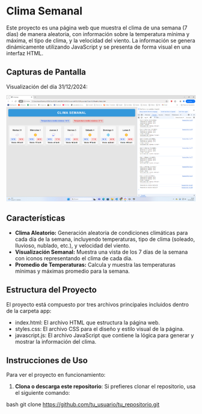 # Clima Semanal

Este proyecto es una página web que muestra el clima de una semana (7 días) de manera aleatoria, con información sobre la temperatura mínima y máxima, el tipo de clima, y la velocidad del viento. La información se genera dinámicamente utilizando JavaScript y se presenta de forma visual en una interfaz HTML.

## Capturas de Pantalla

Visualización del día 31/12/2024:

![Vista del proyecto](assets/aplicacion-screenshoot.png)

## Características

- **Clima Aleatorio:** Generación aleatoria de condiciones climáticas para cada día de la semana, incluyendo temperaturas, tipo de clima (soleado, lluvioso, nublado, etc.), y velocidad del viento.
- **Visualización Semanal:** Muestra una vista de los 7 días de la semana con iconos representando el clima de cada día.
- **Promedio de Temperaturas:** Calcula y muestra las temperaturas mínimas y máximas promedio para la semana.

## Estructura del Proyecto

El proyecto está compuesto por tres archivos principales incluidos dentro de la carpeta app:

- index.html: El archivo HTML que estructura la página web.
- styles.css: El archivo CSS para el diseño y estilo visual de la página.
- javascript.js: El archivo JavaScript que contiene la lógica para generar y mostrar la información del clima.

## Instrucciones de Uso

Para ver el proyecto en funcionamiento:

1. **Clona o descarga este repositorio**:
   Si prefieres clonar el repositorio, usa el siguiente comando:
   
bash
   git clone https://github.com/tu_usuario/tu_repositorio.git

